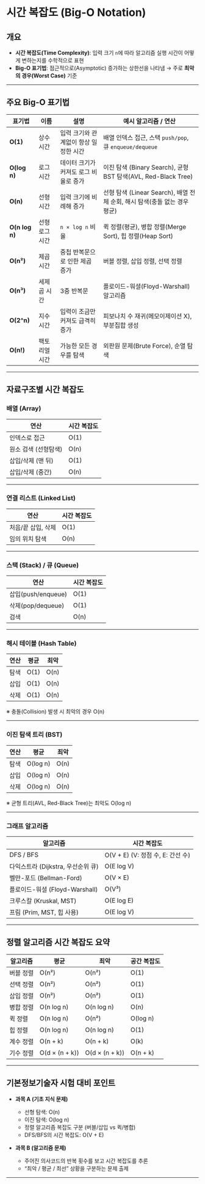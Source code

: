 # 시간 복잡도 (Big-O Notation)

## 개요
- **시간 복잡도(Time Complexity)**: 입력 크기 `n`에 따라 알고리즘 실행 시간이 어떻게 변하는지를 수학적으로 표현  
- **Big-O 표기법**: 점근적으로(Asymptotic) 증가하는 상한선을 나타냄 → 주로 **최악의 경우(Worst Case)** 기준  

---

## 주요 Big-O 표기법

| 표기법 | 이름 | 설명 | 예시 알고리즘 / 연산 |
|--------|------|------|---------------------|
| **O(1)** | 상수 시간 | 입력 크기와 관계없이 항상 일정한 시간 | 배열 인덱스 접근, 스택 `push/pop`, 큐 `enqueue/dequeue` |
| **O(log n)** | 로그 시간 | 데이터 크기가 커져도 로그 비율로 증가 | 이진 탐색 (Binary Search), 균형 BST 탐색(AVL, Red-Black Tree) |
| **O(n)** | 선형 시간 | 입력 크기에 비례해 증가 | 선형 탐색 (Linear Search), 배열 전체 순회, 해시 탐색(충돌 없는 경우 평균) |
| **O(n log n)** | 선형 로그 시간 | `n × log n` 비율 | 퀵 정렬(평균), 병합 정렬(Merge Sort), 힙 정렬(Heap Sort) |
| **O(n²)** | 제곱 시간 | 중첩 반복문으로 인한 제곱 증가 | 버블 정렬, 삽입 정렬, 선택 정렬 |
| **O(n³)** | 세제곱 시간 | 3중 반복문 | 플로이드-워셜(Floyd-Warshall) 알고리즘 |
| **O(2^n)** | 지수 시간 | 입력이 조금만 커져도 급격히 증가 | 피보나치 수 재귀(메모이제이션 X), 부분집합 생성 |
| **O(n!)** | 팩토리얼 시간 | 가능한 모든 경우를 탐색 | 외판원 문제(Brute Force), 순열 탐색 |

---

## 자료구조별 시간 복잡도

### 배열 (Array)
| 연산 | 시간 복잡도 |
|------|-------------|
| 인덱스로 접근 | O(1) |
| 원소 검색 (선형탐색) | O(n) |
| 삽입/삭제 (맨 뒤) | O(1) |
| 삽입/삭제 (중간) | O(n) |

---

### 연결 리스트 (Linked List)
| 연산 | 시간 복잡도 |
|------|-------------|
| 처음/끝 삽입, 삭제 | O(1) |
| 임의 위치 탐색 | O(n) |

---

### 스택 (Stack) / 큐 (Queue)
| 연산 | 시간 복잡도 |
|------|-------------|
| 삽입(push/enqueue) | O(1) |
| 삭제(pop/dequeue) | O(1) |
| 검색 | O(n) |

---

### 해시 테이블 (Hash Table)
| 연산 | 평균 | 최악 |
|------|------|------|
| 탐색 | O(1) | O(n) |
| 삽입 | O(1) | O(n) |
| 삭제 | O(1) | O(n) |

※ 충돌(Collision) 발생 시 최악의 경우 O(n)

---

### 이진 탐색 트리 (BST)
| 연산 | 평균 | 최악 |
|------|------|------|
| 탐색 | O(log n) | O(n) |
| 삽입 | O(log n) | O(n) |
| 삭제 | O(log n) | O(n) |

※ 균형 트리(AVL, Red-Black Tree)는 최악도 O(log n)

---

### 그래프 알고리즘
| 알고리즘 | 시간 복잡도 |
|----------|-------------|
| DFS / BFS | O(V + E) (V: 정점 수, E: 간선 수) |
| 다익스트라 (Dijkstra, 우선순위 큐) | O(E log V) |
| 벨만-포드 (Bellman-Ford) | O(V × E) |
| 플로이드-워셜 (Floyd-Warshall) | O(V³) |
| 크루스칼 (Kruskal, MST) | O(E log E) |
| 프림 (Prim, MST, 힙 사용) | O(E log V) |

---

## 정렬 알고리즘 시간 복잡도 요약

| 알고리즘 | 평균 | 최악 | 공간 복잡도 |
|----------|------|------|--------------|
| 버블 정렬 | O(n²) | O(n²) | O(1) |
| 선택 정렬 | O(n²) | O(n²) | O(1) |
| 삽입 정렬 | O(n²) | O(n²) | O(1) |
| 병합 정렬 | O(n log n) | O(n log n) | O(n) |
| 퀵 정렬 | O(n log n) | O(n²) | O(log n) |
| 힙 정렬 | O(n log n) | O(n log n) | O(1) |
| 계수 정렬 | O(n + k) | O(n + k) | O(k) |
| 기수 정렬 | O(d × (n + k)) | O(d × (n + k)) | O(n + k) |

---

## 기본정보기술자 시험 대비 포인트

- **과목 A (기초 지식 문제)**  
  - 선형 탐색: O(n)  
  - 이진 탐색: O(log n)  
  - 정렬 알고리즘 복잡도 구분 (버블/삽입 vs 퀵/병합)  
  - DFS/BFS의 시간 복잡도: O(V + E)

- **과목 B (알고리즘 문제)**  
  - 주어진 의사코드의 반복 횟수를 보고 시간 복잡도를 추론  
  - “최악 / 평균 / 최선” 상황을 구분하는 문제 출제  

---

